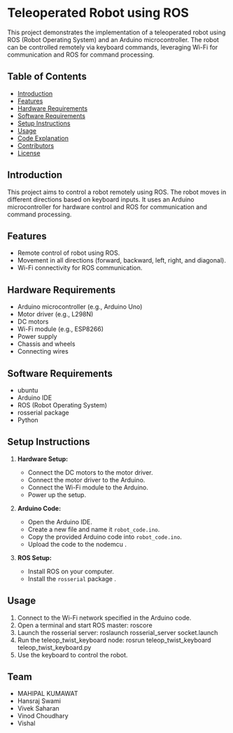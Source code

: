 # Teleoperated Robot using ROS

This project demonstrates the implementation of a teleoperated robot using ROS (Robot Operating System) and an Arduino microcontroller. The robot can be controlled remotely via keyboard commands, leveraging Wi-Fi for communication and ROS for command processing.

## Table of Contents
- [Introduction](#introduction)
- [Features](#features)
- [Hardware Requirements](#hardware-requirements)
- [Software Requirements](#software-requirements)
- [Setup Instructions](#setup-instructions)
- [Usage](#usage)
- [Code Explanation](#code-explanation)
- [Contributors](#contributors)
- [License](#license)

## Introduction
This project aims to control a robot remotely using ROS. The robot moves in different directions based on keyboard inputs. It uses an Arduino microcontroller for hardware control and ROS for communication and command processing.

## Features
- Remote control of robot using ROS.
- Movement in all directions (forward, backward, left, right, and diagonal).
- Wi-Fi connectivity for ROS communication.

## Hardware Requirements
- Arduino microcontroller (e.g., Arduino Uno)
- Motor driver (e.g., L298N)
- DC motors
- Wi-Fi module (e.g., ESP8266)
- Power supply
- Chassis and wheels
- Connecting wires

## Software Requirements
- ubuntu
- Arduino IDE
- ROS (Robot Operating System)
- rosserial package
- Python

## Setup Instructions
1. **Hardware Setup:**
   - Connect the DC motors to the motor driver.
   - Connect the motor driver to the Arduino.
   - Connect the Wi-Fi module to the Arduino.
   - Power up the setup.

2. **Arduino Code:**
   - Open the Arduino IDE.
   - Create a new file and name it `robot_code.ino`.
   - Copy the provided Arduino code into `robot_code.ino`.
   - Upload the code to the nodemcu .

3. **ROS Setup:**
   - Install ROS on your computer.
   - Install the `rosserial` package .
## Usage
1. Connect to the Wi-Fi network specified in the Arduino code.
2. Open a terminal and start ROS master:
   roscore
3. Launch the rosserial server:
   roslaunch rosserial_server socket.launch
4. Run the teleop_twist_keyboard node:
   rosrun teleop_twist_keyboard teleop_twist_keyboard.py
5. Use the keyboard to control the robot.

## Team
- MAHIPAL KUMAWAT
- Hansraj Swami
- Vivek Saharan
- Vinod Choudhary
- Vishal

